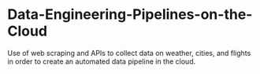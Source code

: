 # Data-Engineering-Pipelines-on-the-Cloud
Use of web scraping and APIs to collect data on weather, cities, and flights in order to create an automated data pipeline in the cloud.
